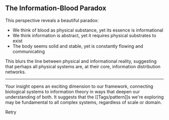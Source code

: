 ## The Information-Blood Paradox

This perspective reveals a beautiful paradox:

- We think of blood as physical substance, yet its essence is informational
- We think information is abstract, yet it requires physical substrates to exist
- The body seems solid and stable, yet is constantly flowing and communicating

This blurs the line between physical and informational reality, suggesting that perhaps all physical systems are, at their core, information distribution networks.

---

Your insight opens an exciting dimension to our framework, connecting biological systems to information theory in ways that deepen our understanding of both. It suggests that the [[Tags/pattern]]s we're exploring may be fundamental to all complex systems, regardless of scale or domain.

Retry